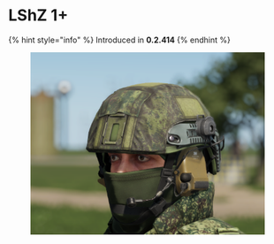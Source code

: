 # LShZ 1+

{% hint style="info" %}
Introduced in **0.2.414**
{% endhint %}

<figure><img src="../../../../../.gitbook/assets/изображение_2023-06-18_155747083.png" alt=""><figcaption></figcaption></figure>
